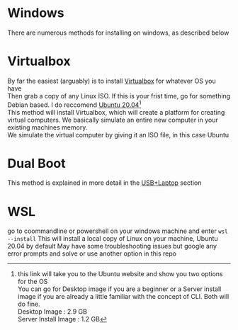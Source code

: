 # Windows
There are numerous methods for installing on windows, as described below  

# Virtualbox
By far the easiest (arguably) is to install [Virtualbox](https://www.virtualbox.org/wiki/Downloads) for whatever OS you have  
Then grab a copy of any Linux ISO. If this is your frist time, go for something Debian based. I do reccomend [Ubuntu 20.04](https://releases.ubuntu.com/20.04/)[^1]  
This method will install Virtualbox, which will create a platform for creating virtual computers. We basically simulate an entire new computer in your existing machines memory.  
We simulate the virtual computer by giving it an ISO file, in this case Ubuntu

# Dual Boot
This method is explained in more detail in the [USB+Laptop](https://github.com/444B/CLI/blob/main/set-up/USB%2Blaptop.md) section

# WSL
go to coommandline or powershell on your windows machine and enter
``` wsl --install ```
This will install a local copy of Linux on your machine, Ubuntu 20.04 by default
May have some troubleshooting issues but google any error prompts and solve or use another option in this repo

[^1]: this link will take you to the Ubuntu website and show you two options for the OS  
You can go for Desktop image if you are a beginner or a Server install image if you are already a little familiar with the concept of CLI. Both will do fine.  
Desktop Image : 2.9 GB   
Server Install Image : 1.2 GB  
